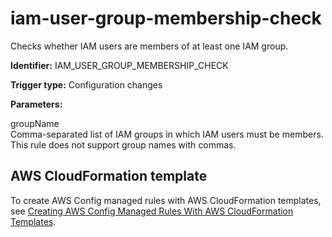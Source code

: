 # iam\-user\-group\-membership\-check<a name="iam-user-group-membership-check"></a>

Checks whether IAM users are members of at least one IAM group\.

**Identifier:** IAM\_USER\_GROUP\_MEMBERSHIP\_CHECK

**Trigger type:** Configuration changes

**Parameters:**

 groupName   
Comma\-separated list of IAM groups in which IAM users must be members\.  
This rule does not support group names with commas\.

## AWS CloudFormation template<a name="w4aac13c29c17d185c13"></a>

To create AWS Config managed rules with AWS CloudFormation templates, see [Creating AWS Config Managed Rules With AWS CloudFormation Templates](aws-config-managed-rules-cloudformation-templates.md)\.